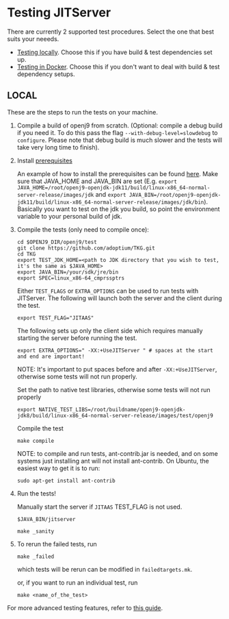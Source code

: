<!--
Copyright (c) 2018, 2022 IBM Corp. and others

This program and the accompanying materials are made available under
the terms of the Eclipse Public License 2.0 which accompanies this
distribution and is available at https://www.eclipse.org/legal/epl-2.0/
or the Apache License, Version 2.0 which accompanies this distribution and
is available at https://www.apache.org/licenses/LICENSE-2.0.

This Source Code may also be made available under the following
Secondary Licenses when the conditions for such availability set
forth in the Eclipse Public License, v. 2.0 are satisfied: GNU
General Public License, version 2 with the GNU Classpath
Exception [1] and GNU General Public License, version 2 with the
OpenJDK Assembly Exception [2].

[1] https://www.gnu.org/software/classpath/license.html
[2] https://openjdk.org/legal/assembly-exception.html

SPDX-License-Identifier: EPL-2.0 OR Apache-2.0 OR GPL-2.0 WITH Classpath-exception-2.0 OR LicenseRef-GPL-2.0 WITH Assembly-exception
-->

# Testing JITServer

There are currently 2 supported test procedures. Select the one that best suits your neeeds.

- [Testing locally](#local). Choose this if you have build & test dependencies set up.
- [Testing in Docker](#docker). Choose this if you don't want to deal with build & test dependency setups.

## LOCAL

These are the steps to run the tests on your machine.

1. Compile a build of openj9 from scratch. (Optional: compile a debug build if you need it. To do this pass the flag `--with-debug-level=slowdebug` to `configure`.
   Please note that debug build is much slower and the tests will take very long time to finish).

2. Install [prerequisites](https://github.com/eclipse-openj9/openj9/blob/master/test/docs/Prerequisites.md)

   An example of how to install the prerequisites can be found [here](https://github.com/eclipse-openj9/openj9/blob/master/buildenv/docker/test/Dockerfile#L57-L68). Make sure that JAVA_HOME and JAVA_BIN are set (E.g. `export JAVA_HOME=/root/openj9-openjdk-jdk11/build/linux-x86_64-normal-server-release/images/jdk` and `export JAVA_BIN=/root/openj9-openjdk-jdk11/build/linux-x86_64-normal-server-release/images/jdk/bin`). Basically you want to test on the jdk you build, so point the environment variable to your personal build of jdk.

3. Compile the tests (only need to compile once):

   ```
   cd $OPENJ9_DIR/openj9/test
   git clone https://github.com/adoptium/TKG.git
   cd TKG
   export TEST_JDK_HOME=<path to JDK directory that you wish to test, it's the same as $JAVA_HOME>
   export JAVA_BIN=/your/sdk/jre/bin
   export SPEC=linux_x86-64_cmprssptrs
   ```

   Either `TEST_FLAGS` or `EXTRA_OPTIONS` can be used to run tests with JITServer. The following will launch both the server and the client during the test.

   ```
   export TEST_FLAG="JITAAS"
   ```

   The following sets up only the client side which requires manually starting the server before running the test.

   ```
   export EXTRA_OPTIONS=" -XX:+UseJITServer " # spaces at the start and end are important!
   ```

   NOTE: It's important to put spaces before and after `-XX:+UseJITServer`, otherwise
   some tests will not run properly.

   Set the path to native test libraries, otherwise some tests will not run properly

   ```
   export NATIVE_TEST_LIBS=/root/buildname/openj9-openjdk-jdk8/build/linux-x86_64-normal-server-release/images/test/openj9
   ```

   Compile the test

   ```
   make compile
   ```

   NOTE: to compile and run tests, ant-contrib.jar is needed, and on some systems just installing ant will not install ant-contrib.
   On Ubuntu, the easiest way to get it is to run:

   ```
   sudo apt-get install ant-contrib
   ```

4. Run the tests!

   Manually start the server if `JITAAS` TEST_FLAG is not used.

   ```
   $JAVA_BIN/jitserver
   ```

   ```
   make _sanity
   ```

5. To rerun the failed tests, run

   ```
   make _failed
   ```

   which tests will be rerun can be modified in `failedtargets.mk`.

   or, if you want to run an individual test, run

   ```
   make <name_of_the_test>
   ```

For more advanced testing features, refer to [this guide](https://github.com/eclipse-openj9/openj9/blob/master/test/docs/OpenJ9TestUserGuide.md).
